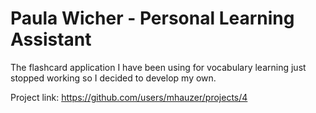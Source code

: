 # Paula Wicher - Personal Learning Assistant

The flashcard application I have been using for vocabulary learning just stopped working so I decided to develop my own.

Project link: https://github.com/users/mhauzer/projects/4
